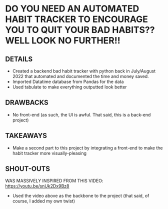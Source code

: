 # DO YOU NEED AN AUTOMATED HABIT TRACKER TO ENCOURAGE YOU TO QUIT YOUR BAD HABITS?? WELL LOOK NO FURTHER!! 

## DETAILS
- Created a backend bad habit tracker with python back in July/August 2022 that automated and documented the time and money saved.
- Imported Datatime database from Pandas for the data
- Used tabulate to make everything outputted look better

## DRAWBACKS
- No front-end (as such, the UI is awful. That said, this is a back-end project)

## TAKEAWAYS
- Make a second part to this project by integrating a front-end to make the habit tracker more visually-pleasing

## SHOUT-OUTS
WAS MASSIVELY INSPIRED FROM THIS VIDEO: https://youtu.be/snUk2Dx9Bz8
- Used the video above as the backbone to the project (that said, of course, I added my own twist)

